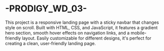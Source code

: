 # -PRODIGY_WD_03-
This project is a responsive landing page with a sticky navbar that changes style on scroll. Built with HTML, CSS, and JavaScript, it features a gradient hero section, smooth hover effects on navigation links, and a mobile-friendly layout. Easily customizable for different designs, it's perfect for creating a clean, user-friendly landing page.
